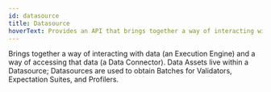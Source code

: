 ```yaml
---
id: datasource
title: Datasource
hoverText: Provides an API that brings together a way of interacting with data (an Execution Engine) and a way of accessing that data (a Data Connector).
---
```



Brings together a way of interacting with data (an Execution Engine) and a way of accessing that data (a Data Connector). Data Assets live within a Datasource; Datasources are used to obtain Batches for Validators, Expectation Suites, and Profilers.
